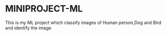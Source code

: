 # MINIPROJECT-ML
This is my ML project which classify images of Human person,Dog and Bird and identify the image
